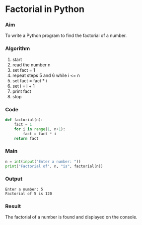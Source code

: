 # Factorial in Python

### Aim
To write a Python program to find the factorial of a number.

### Algorithm
1. start
2. read the number n
3. set fact = 1
4. repeat steps 5 and 6 while i <= n
5. set fact = fact * i
6. set i = i + 1
7. print fact
8. stop

### Code
```python
def factorial(n):
    fact = 1
    for i in range(1, n+1):
        fact = fact * i
    return fact
```

### Main
```python
n = int(input("Enter a number: "))
print("Factorial of", n, "is", factorial(n))
```

### Output
```
Enter a number: 5
Factorial of 5 is 120
```

### Result
The factorial of a number is found and displayed on the console.
